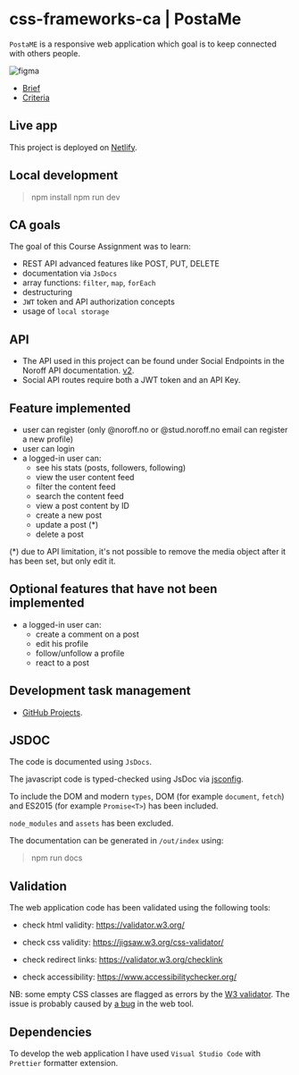 # css-frameworks-ca | PostaMe

`PostaME` is a responsive web application which goal is to keep connected with others people.

![figma](https://github.com/FP22FD/css-frameworks-ca/assets/112474910/f04e6456-9af3-435d-a9a4-f6fbad42f1e8)

- [Brief](docs/css-frameworks-brief.pdf)
- [Criteria](docs/css-frameworks-criteria.pdf)

## Live app

This project is deployed on [Netlify](https://js2--postame.netlify.app/).

## Local development

> npm install
> npm run dev

## CA goals

The goal of this Course Assignment was to learn:

- REST API advanced features like POST, PUT, DELETE
- documentation via `JsDocs`
- array functions: `filter`, `map`, `forEach`
- destructuring
- `JWT` token and API authorization concepts
- usage of `local storage`

## API

- The API used in this project can be found under Social Endpoints in the Noroff API documentation. [v2](https://docs.noroff.dev/docs/v2).
- Social API routes require both a JWT token and an API Key.

## Feature implemented

- user can register (only @noroff.no or @stud.noroff.no email can register a new profile)
- user can login
- a logged-in user can:
  - see his stats (posts, followers, following)
  - view the user content feed
  - filter the content feed
  - search the content feed
  - view a post content by ID
  - create a new post
  - update a post (\*)
  - delete a post

(\*) due to API limitation, it's not possible to remove the media object after it has been set, but only edit it.

## Optional features that have not been implemented

- a logged-in user can:
  - create a comment on a post
  - edit his profile
  - follow/unfollow a profile
  - react to a post

## Development task management

- [GitHub Projects](https://github.com/users/FP22FD/projects/3).

<!-- - Describe any prerequisites, libraries, OS version, etc., needed before installing the program.
- ex. Windows 10 -->

## JSDOC

The code is documented using `JsDocs`.

The javascript code is typed-checked using JsDoc via [jsconfig](https://code.visualstudio.com/docs/languages/jsconfig).

To include the DOM and modern `types`, DOM (for example `document`, `fetch`) and ES2015 (for example `Promise<T>`) has been included.

`node_modules` and `assets` has been excluded.

The documentation can be generated in `/out/index` using:

> npm run docs

## Validation

The web application code has been validated using the following tools:

- check html validity: <https://validator.w3.org/>

- check css validity: <https://jigsaw.w3.org/css-validator/>

- check redirect links: <https://validator.w3.org/checklink>

- check accessibility: <https://www.accessibilitychecker.org/>

NB: some empty CSS classes are flagged as errors by the [W3 validator](http://validator.w3.org).
The issue is probably caused by [a bug](https://github.com/twbs/bootstrap/issues/36508) in the web tool.

## Dependencies

To develop the web application I have used `Visual Studio Code` with `Prettier` formatter extension.
